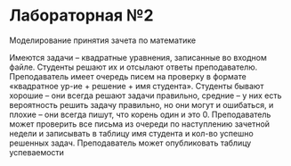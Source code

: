 # Лабораторная №2
Моделирование принятия зачета по математике

Имеются задачи – квадратные уравнения, записанные во входном файле. Студенты решают их и отсылают ответы преподавателю. Преподаватель имеет очередь писем на проверку в формате «квадратное ур-ие + решение + имя студента». Студенты бывают хорошие – они всегда решают задачи правильно, средние – у них есть вероятность решить задачу правильно, но они могут и ошибаться, и плохие – они всегда пишут, что корень один и это 0. Преподаватель может проверить все письма из очереди по наступлению зачетной недели и записывать в таблицу имя студента и кол-во успешно решенных задач. Преподаватель может опубликовать таблицу успеваемости